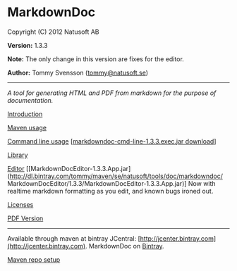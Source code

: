 # MarkdownDoc

Copyright (C) 2012 Natusoft AB

__Version:__ 1.3.3

__Note:__ The only change in this version are fixes for the editor.

__Author:__ Tommy Svensson (tommy@natusoft.se)

----

_A tool for generating HTML and PDF from markdown for the purpose of documentation._

[Introduction](https://github.com/tombensve/MarkdownDoc/blob/master/Docs/MarkdownDoc.md)

[Maven usage](https://github.com/tombensve/MarkdownDoc/blob/master/MavenPlugin/docs/MarkdownDoc-Maven-Plugin.md)

[Command line usage](https://github.com/tombensve/MarkdownDoc/blob/master/CommandLine/docs/MarkdownDoc-CommandLine.md) 
\[[markdowndoc-cmd-line-1.3.3.exec.jar download](http://dl.bintray.com/tommy/maven/se/natusoft/tools/doc/markdowndoc/markdowndoc-cmd-line/1.3.3/markdowndoc-cmd-line-1.3.3.exec.jar)\] 

[Library](https://github.com/tombensve/MarkdownDoc/blob/master/Library/docs/MarkdownDoc-Library.md)

[Editor](https://github.com/tombensve/MarkdownDoc/blob/master/Editor/docs/MarkdownDoc-Editor.md) \[[MarkdownDocEditor-1.3.3.App.jar](http://dl.bintray.com/tommy/maven/se/natusoft/tools/doc/markdowndoc/
MarkdownDocEditor/1.3.3/MarkdownDocEditor-1.3.3.App.jar)\] 
Now with realtime markdown formatting as you edit, and known bugs ironed out. 

[Licenses](https://github.com/tombensve/MarkdownDoc/blob/master/Docs/licenses.md)

[PDF Version](https://github.com/tombensve/MarkdownDoc/blob/master/Docs/MarkdownDoc-User-Guide.pdf)

----

Available through maven at bintray JCentral: [http://jcenter.bintray.com](http://jcenter.bintray.com). MarkdownDoc on [Bintray](https://bintray.com/tommy/maven/MarkdownDoc).

[Maven repo setup](https://github.com/tombensve/CommonStuff/blob/master/docs/MavenRepository.md)


